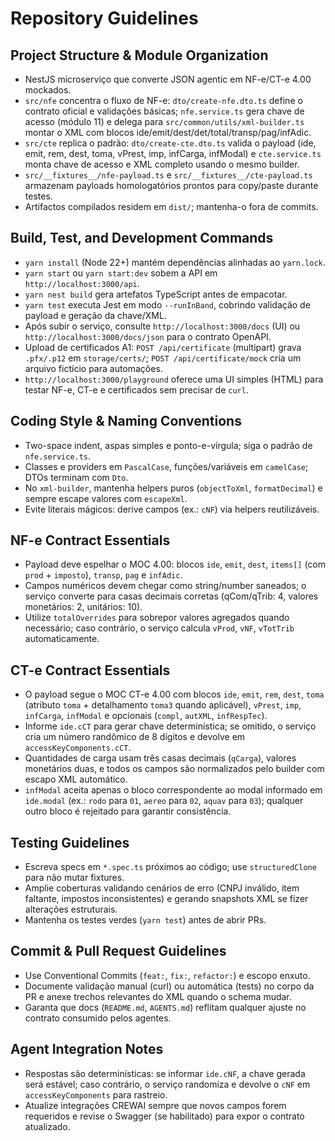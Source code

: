 # Repository Guidelines

## Project Structure & Module Organization
- NestJS microserviço que converte JSON agentic em NF-e/CT-e 4.00 mockados.
- `src/nfe` concentra o fluxo de NF-e: `dto/create-nfe.dto.ts` define o contrato oficial e validações básicas; `nfe.service.ts` gera chave de acesso (módulo 11) e delega para `src/common/utils/xml-builder.ts` montar o XML com blocos ide/emit/dest/det/total/transp/pag/infAdic.
- `src/cte` replica o padrão: `dto/create-cte.dto.ts` valida o payload (ide, emit, rem, dest, toma, vPrest, imp, infCarga, infModal) e `cte.service.ts` monta chave de acesso e XML completo usando o mesmo builder.
- `src/__fixtures__/nfe-payload.ts` e `src/__fixtures__/cte-payload.ts` armazenam payloads homologatórios prontos para copy/paste durante testes.
- Artifactos compilados residem em `dist/`; mantenha-o fora de commits.

## Build, Test, and Development Commands
- `yarn install` (Node 22+) mantém dependências alinhadas ao `yarn.lock`.
- `yarn start` ou `yarn start:dev` sobem a API em `http://localhost:3000/api`.
- `yarn nest build` gera artefatos TypeScript antes de empacotar.
- `yarn test` executa Jest em modo `--runInBand`, cobrindo validação de payload e geração da chave/XML.
- Após subir o serviço, consulte `http://localhost:3000/docs` (UI) ou `http://localhost:3000/docs/json` para o contrato OpenAPI.
- Upload de certificados A1: `POST /api/certificate` (multipart) grava `.pfx/.p12` em `storage/certs/`; `POST /api/certificate/mock` cria um arquivo fictício para automações.
- `http://localhost:3000/playground` oferece uma UI simples (HTML) para testar NF-e, CT-e e certificados sem precisar de `curl`.

## Coding Style & Naming Conventions
- Two-space indent, aspas simples e ponto-e-vírgula; siga o padrão de `nfe.service.ts`.
- Classes e providers em `PascalCase`, funções/variáveis em `camelCase`; DTOs terminam com `Dto`.
- No `xml-builder`, mantenha helpers puros (`objectToXml`, `formatDecimal`) e sempre escape valores com `escapeXml`.
- Evite literais mágicos: derive campos (ex.: `cNF`) via helpers reutilizáveis.

## NF-e Contract Essentials
- Payload deve espelhar o MOC 4.00: blocos `ide`, `emit`, `dest`, `items[]` (com `prod` + `imposto`), `transp`, `pag` e `infAdic`.
- Campos numéricos devem chegar como string/number saneados; o serviço converte para casas decimais corretas (qCom/qTrib: 4, valores monetários: 2, unitários: 10).
- Utilize `totalOverrides` para sobrepor valores agregados quando necessário; caso contrário, o serviço calcula `vProd`, `vNF`, `vTotTrib` automaticamente.

## CT-e Contract Essentials
- O payload segue o MOC CT-e 4.00 com blocos `ide`, `emit`, `rem`, `dest`, `toma` (atributo `toma` + detalhamento `toma3` quando aplicável), `vPrest`, `imp`, `infCarga`, `infModal` e opcionais (`compl`, `autXML`, `infRespTec`).
- Informe `ide.cCT` para gerar chave determinística; se omitido, o serviço cria um número randômico de 8 dígitos e devolve em `accessKeyComponents.cCT`.
- Quantidades de carga usam três casas decimais (`qCarga`), valores monetários duas, e todos os campos são normalizados pelo builder com escapo XML automático.
- `infModal` aceita apenas o bloco correspondente ao modal informado em `ide.modal` (ex.: `rodo` para `01`, `aereo` para `02`, `aquav` para `03`); qualquer outro bloco é rejeitado para garantir consistência.

## Testing Guidelines
- Escreva specs em `*.spec.ts` próximos ao código; use `structuredClone` para não mutar fixtures.
- Amplie coberturas validando cenários de erro (CNPJ inválido, item faltante, impostos inconsistentes) e gerando snapshots XML se fizer alterações estruturais.
- Mantenha os testes verdes (`yarn test`) antes de abrir PRs.

## Commit & Pull Request Guidelines
- Use Conventional Commits (`feat:`, `fix:`, `refactor:`) e escopo enxuto.
- Documente validação manual (curl) ou automática (tests) no corpo da PR e anexe trechos relevantes do XML quando o schema mudar.
- Garanta que docs (`README.md`, `AGENTS.md`) reflitam qualquer ajuste no contrato consumido pelos agentes.

## Agent Integration Notes
- Respostas são determinísticas: se informar `ide.cNF`, a chave gerada será estável; caso contrário, o serviço randomiza e devolve o `cNF` em `accessKeyComponents` para rastreio.
- Atualize integrações CREWAI sempre que novos campos forem requeridos e revise o Swagger (se habilitado) para expor o contrato atualizado.
